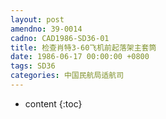 ```yaml
---
layout: post
amendno: 39-0014
cadno: CAD1986-SD36-01
title: 检查肖特3-60飞机前起落架主套筒
date: 1986-06-17 00:00:00 +0800
tags: SD36
categories: 中国民航局适航司
---
```


* content
{:toc}


